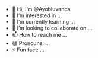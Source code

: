 - 👋 Hi, I’m @Ayobluvanda
- 👀 I’m interested in ...
- 🌱 I’m currently learning ...
- 💞️ I’m looking to collaborate on ...
- 📫 How to reach me ...
- 😄 Pronouns: ...
- ⚡ Fun fact: ...

<!---
Ayobluvanda/Ayobluvanda is a ✨ special ✨ repository because its `README.md` (this file) appears on your GitHub profile.
You can click the Preview link to take a look at your changes.
--->
